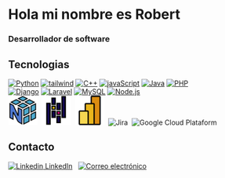 # Hola mi nombre es Robert
### Desarrollador de software

## Tecnologias

[![Python](https://img.shields.io/badge/python-3670A0?style=for-the-badge&logo=python&logoColor=ffdd54)]()
[![tailwind](https://img.shields.io/badge/ailwind_CSS-grey?style=for-the-badge&logo=tailwind-css&logoColor=38B2AC&labelColor=GREY)]()
[![C++](https://img.shields.io/badge/C++-blue?style=for-the-badge&logo=cplusplus&logoColor=whiteblue&labelColor=blue)]()
[![javaScript](https://shields.io/badge/JavaScript-F7DF1E?style=for-the-badge&logo=JavaScript&logoColor=000)]()
[![Java](https://img.shields.io/badge/Java-ED8B00?style=for-the-badge&logo=openjdk&logoColor=white)]()
[![PHP](https://img.shields.io/badge/-PHP-777BB4?style=for-the-badge&logo=php&labelColor=777BB4&logoColor=FFF)]()
</br>
[![Django](https://img.shields.io/badge/Django-339933?style=for-the-badge&logo=Django&logoColor=white&labelColor=101010)]()
[![Laravel](https://img.shields.io/badge/Laravel-339933?style=for-the-badge&logo=Laravel&logoColor=white&labelColor=101010)]()
[![MySQL](https://img.shields.io/badge/MySQL-4479A1?style=for-the-badge&logo=mysql&logoColor=white&labelColor=101010)]()
[![Node.js](https://img.shields.io/badge/node.js-339933?style=for-the-badge&logo=Node.js&logoColor=white)]()
</br>
  <img src="https://raw.githubusercontent.com/Rickhersd/Rickhersd/09c5bc045c5820e2b7ae1b56c9d2e45df8b2cde5/neobrutalist_icons/neo_numpy.svg" title="Numpy" alt="Numpy" width="60" height="60"/>&nbsp; 
  <img src="https://raw.githubusercontent.com/Rickhersd/Rickhersd/09c5bc045c5820e2b7ae1b56c9d2e45df8b2cde5/neobrutalist_icons/neo_pandas.svg" title="Pandas" alt="Pandas" width="60" height="60"/>&nbsp;
  <img src="https://github.com/Rickhersd/neo-icons/blob/main/icons/power-bi/neo-power-bi.svg" title="Power-bi" alt="Power-bi" width="60" height="60"/>&nbsp;
  <img src="https://25322853.fs1.hubspotusercontent-eu1.net/hub/25322853/hubfs/STAGIL_January2022/Images/jira-software-logo-jira-logo-hd-png.png?width=360&name=jira-software-logo-jira-logo-hd-png.png" title="Jira" alt="Jira" width="60" height="60"/>&nbsp;
  <img src="https://res.cloudinary.com/startup-grind/image/upload/c_fill,dpr_2.0,f_auto,g_center,q_auto:good/v1/gcs/platform-data-dsc/events/google-cloud-square.png" title="Google Cloud Plataform" alt="Google Cloud Plataform" width="60" height="60"/>&nbsp;

## Contacto
[![Linkedin](https://i.sstatic.net/gVE0j.png) LinkedIn](https://www.linkedin.com/in/rodolfo-robert-quispe-huacho/)
&nbsp;
[ ![Correo electrónico ](https://img.shields.io/badge/correo-robertquispehuacho@gmail.com-D14836?style=for-the-badge&logo=gmail&logoColor=white&labelColor=101010)](mailto:robertquispehuacho@gmail.com)
</br>
